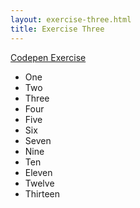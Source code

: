 ```yaml
---
layout: exercise-three.html
title: Exercise Three
---
```


[Codepen Exercise](https://codepen.io/jensimmons/pen/peKmzL)

* One 
* Two 
* Three 
* Four 
* Five 
* Six 
* Seven
* Nine
* Ten
* Eleven
* Twelve
* Thirteen